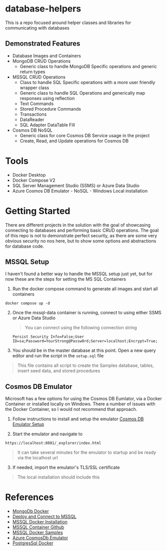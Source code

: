 # database-helpers
This is a repo focused around helper classes and libraries for communicating with databases


## Demonstrated Features
- Database Images and Containers
- MongoDB CRUD Operations
    - Generic class to handle MongoDB Specific operations and generic return types
- MSSQL CRUD Operations
    - Class to handle SQL Specific operations with a more user friendly wrapper class
    - Generic class to handle SQL Operations and generically map responses using reflection
    - Text Commands
    - Stored Procedure Commands
    - Transactions
    - DataReader
    - SQL Adapter DataTable Fill
- Cosmos DB NoSQL
    - Generic class for core Cosmos DB Service usage in the project
    - Create, Read, and Update operations for Cosmos DB


# Tools
- Docker Desktop
- Docker Compose V2
- SQL Server Management Studio (SSMS) or Azure Data Studio
- Azure Cosmos DB Emulator - NoSQL - Windows Local installation

# Getting Started
There are different projects in the solution with the goal of showcasing connecting to databases and performing basic CRUD operations.  The goal of this repo is not to demonstrate perfect security, as there are some very obvious security no nos here, but to show some options and abstractions for database code.

## MSSQL Setup
I haven't found a better way to handle the MSSQL setup just yet, but for now these are the steps for setting the MS SQL Containers

1. Run the docker compose command to generate all images and start all containers
```
docker compose up -d
```

2. Once the mssql-data container is running, connect to using either SSMS or Azure Data Studio
    > You can connect using the following connection string
    ```
    Persist Security Info=False;User ID=sa;Password=YourStrong@Passw0rd;Server=localhost;Encrypt=True;
    ```

3. You should be in the master database at this point.  Open a new query editor and run the script in the `setup.sql` file
> This file contains all script to create the Samples database, tables, insert seed data, and stored procedures


## Cosmos DB Emulator
Microsoft has a few options for using the Cosmos DB Eumlator, via a Docker Container or installed locally on Windows.  There a number of issues with the Docker Container, so I would not recommend that approach.

1. Follow instructions to install and setup the emulator [Cosmos DB Emulator Setup](https://learn.microsoft.com/en-us/azure/cosmos-db/how-to-develop-emulator?tabs=windows%2Ccsharp&pivots=api-nosql#import-the-emulators-tlsssl-certificate)

2. Start the emulator and navigate to
```
https://localhost:8081/_explorer/index.html
```
> It can take several minutes for the emulator to startup and be ready via the localhost url

3. If needed, import the emulator's TLS/SSL certificate
> The local installation should include this

# References
- [MongoDb Docker](https://hub.docker.com/_/mongo)
- [Deploy and Connect to MSSQL](https://learn.microsoft.com/en-us/sql/linux/sql-server-linux-docker-container-deployment?view=sql-server-ver16&pivots=cs1-bash)
- [MSSQL Docker Installation](https://learn.microsoft.com/en-us/sql/linux/quickstart-install-connect-docker?view=sql-server-ver16&tabs=cli&pivots=cs1-bash)
- [MSSQL Container Github](https://github.com/microsoft/mssql-docker)
- [MSSQL Docker Samples](https://docs.docker.com/samples/ms-sql/)
- [Azure CosmosDb Emulator](https://learn.microsoft.com/en-us/azure/cosmos-db/how-to-develop-emulator?tabs=windows%2Ccsharp&pivots=api-nosql)
- [PostgresSql Docker](https://hub.docker.com/_/postgres)